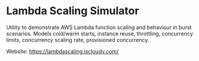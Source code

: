 # Lambda Scaling Simulator
Utility to demonstrate AWS Lambda function scaling and behaviour in burst scenarios. Models cold/warm starts, instance reuse, throttling, concurrency limits, concurrency scaling rate, provisioned concurrency.

Website: https://lambdascaling.iscloudy.com/
